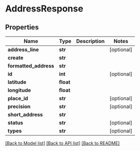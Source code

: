 # AddressResponse

## Properties
Name | Type | Description | Notes
------------ | ------------- | ------------- | -------------
**address_line** | **str** |  | [optional] 
**create** | **str** |  | 
**formatted_address** | **str** |  | 
**id** | **int** |  | [optional] 
**latitude** | **float** |  | 
**longitude** | **float** |  | 
**place_id** | **str** |  | [optional] 
**precision** | **str** |  | [optional] 
**short_address** | **str** |  | 
**status** | **str** |  | [optional] 
**types** | **str** |  | [optional] 

[[Back to Model list]](../README.md#documentation-for-models) [[Back to API list]](../README.md#documentation-for-api-endpoints) [[Back to README]](../README.md)

